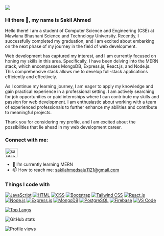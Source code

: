 
![](https://i.ibb.co/0ZgtwFJ/Sakil-Ahmed.png)
### Hi there 👋, my name is Sakil Ahmed

Hello there! I am a student of Computer Science and Engineering (CSE) at Mawlana Bhashani Science and Technology University. Recently, I successfully completed my graduation, and I am excited about embarking on the next phase of my journey in the field of web development.

Web development has captured my interest, and I am currently focused on honing my skills in this area. Specifically, I have been delving into the MERN stack, which encompasses MongoDB, Express.js, React.js, and Node.js. This comprehensive stack allows me to develop full-stack applications efficiently and effectively.

As I continue my learning journey, I am eager to apply my knowledge and gain practical experience in a professional setting. I am actively searching for job opportunities or paid internships where I can contribute my skills and passion for web development. I am enthusiastic about working with a team of experienced professionals to further enhance my abilities and contribute to meaningful projects.

Thank you for considering my profile, and I am excited about the possibilities that lie ahead in my web development career.



<h3 align="left">Connect with me:</h3>
<p align="left">
<a href="https://fb.com/sakilahmed.saju" target="blank"><img align="center" src="https://raw.githubusercontent.com/rahuldkjain/github-profile-readme-generator/master/src/images/icons/Social/facebook.svg" alt="sakilahmed.saju" height="30" width="40" /></a>
</p>





- 🌱 I’m currently learning MERN 
- 📫 How to reach me: sakilahmedsaju1121@gmail.com 

 <h3 align="left">Things I code with</h3>
 
[![JavaScript](https://img.shields.io/badge/JavaScript-F7DF1E?style=for-the-badge&logo=javascript&logoColor=black&color=F7DF1E)](https://developer.mozilla.org/en-US/docs/Web/JavaScript)
[![HTML](https://img.shields.io/badge/HTML5-E34F26?style=for-the-badge&logo=html5&logoColor=white&color=E34F26)](https://developer.mozilla.org/en-US/docs/Web/HTML)
[![CSS](https://img.shields.io/badge/CSS3-1572B6?style=for-the-badge&logo=css3&logoColor=white&color=1572B6)](https://developer.mozilla.org/en-US/docs/Web/CSS)
[![Bootstrap](https://img.shields.io/badge/Bootstrap-7952B3?style=for-the-badge&logo=bootstrap&logoColor=white&color=7952B3)](https://getbootstrap.com/)
[![Tailwind CSS](https://img.shields.io/badge/Tailwind_CSS-38B2AC?style=for-the-badge&logo=tailwind-css&logoColor=white&color=38B2AC)](https://tailwindcss.com/)
[![React.js](https://img.shields.io/badge/React.js-61DAFB?style=for-the-badge&logo=react&logoColor=black&color=61DAFB)](https://reactjs.org/)
[![Node.js](https://img.shields.io/badge/Node.js-339933?style=for-the-badge&logo=node.js&logoColor=white&color=339933)](https://nodejs.org/)
[![Express.js](https://img.shields.io/badge/Express.js-000000?style=for-the-badge&logo=express&logoColor=white&color=000000)](https://expressjs.com/)
[![MongoDB](https://img.shields.io/badge/MongoDB-47A248?style=for-the-badge&logo=mongodb&logoColor=white&color=47A248)](https://www.mongodb.com/)
[![PostgreSQL](https://img.shields.io/badge/PostgreSQL-336791?style=for-the-badge&logo=postgresql&logoColor=white&color=336791)](https://www.postgresql.org/)
[![Firebase](https://img.shields.io/badge/Firebase-FFCA28?style=for-the-badge&logo=firebase&logoColor=black&color=FFCA28)](https://firebase.google.com/)
[![VS Code](https://img.shields.io/badge/VS_Code-007ACC?style=for-the-badge&logo=visual-studio-code&logoColor=white&color=007ACC)](https://code.visualstudio.com/)


[![Top Langs](https://github-readme-stats.vercel.app/api/top-langs/?username=saju575)](https://github.com/anuraghazra/github-readme-stats)

![GitHub stats](https://github-readme-stats.vercel.app/api?username=saju575&show_icons=true)  

![Profile views](https://gpvc.arturio.dev/saju575)  
